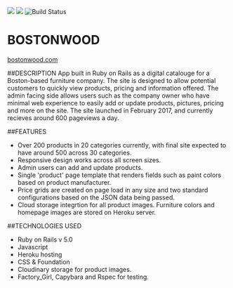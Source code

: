 <a href="https://codeclimate.com/github/nate01776/bostonwood"><img src="https://codeclimate.com/github/nate01776/bostonwood/badges/gpa.svg" /></a>
<a href="https://codeclimate.com/github/nate01776/bostonwood"><img src="https://codeclimate.com/github/nate01776/bostonwood/badges/issue_count.svg" /></a>
![Build Status](https://codeship.com/projects/8b378030-72f5-0134-11b6-1ae66e72c451/status?branch=master)
# BOSTONWOOD

<a href="http://www.bostonwood.com">bostonwood.com</a>

##DESCRIPTION
App built in Ruby on Rails as a digital catalouge for a Boston-based furniture company. The site is designed to allow potential customers to quickly view products, pricing and information offered. The admin facing side allows users such as the company owner who have minimal web experience to easily add or update products, pictures, pricing and more on the site. The site launched in February 2017, and currently recieves around 600 pageviews a day. 

##FEATURES
* Over 200 products in 20 categories currently, with final site expected to have around 500 across 30 categories.
* Responsive design works across all screen sizes.
* Admin users can add and update products.
* Single 'product' page template that renders fields such as paint colors based on product manufacturer.
* Price grids are created on page load in any size and two standard configurations based on the JSON data being passed.
* Cloud storage integrtion for all product images. Furniture colors and homepage images are stored on Heroku server.

##TECHNOLOGIES USED
* Ruby on Rails v 5.0
* Javascript
* Heroku hosting
* CSS & Foundation
* Cloudinary storage for product images.
* Factory_Girl, Capybara and Rspec for testing.
